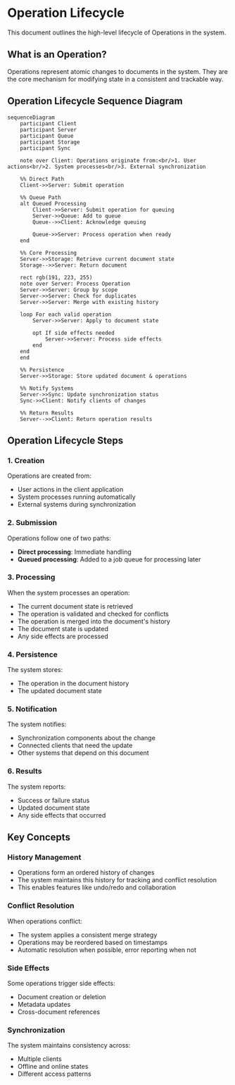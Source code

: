 # Operation Lifecycle

This document outlines the high-level lifecycle of Operations in the system.

## What is an Operation?

Operations represent atomic changes to documents in the system. They are the core mechanism for modifying state in a consistent and trackable way.

## Operation Lifecycle Sequence Diagram

```mermaid
sequenceDiagram
    participant Client
    participant Server
    participant Queue
    participant Storage
    participant Sync

    note over Client: Operations originate from:<br/>1. User actions<br/>2. System processes<br/>3. External synchronization

    %% Direct Path
    Client->>Server: Submit operation

    %% Queue Path
    alt Queued Processing
        Client->>Server: Submit operation for queuing
        Server->>Queue: Add to queue
        Queue-->>Client: Acknowledge queuing

        Queue->>Server: Process operation when ready
    end

    %% Core Processing
    Server->>Storage: Retrieve current document state
    Storage-->>Server: Return document

    rect rgb(191, 223, 255)
    note over Server: Process Operation
    Server->>Server: Group by scope
    Server->>Server: Check for duplicates
    Server->>Server: Merge with existing history

    loop For each valid operation
        Server->>Server: Apply to document state

        opt If side effects needed
            Server->>Server: Process side effects
        end
    end
    end

    %% Persistence
    Server->>Storage: Store updated document & operations

    %% Notify Systems
    Server->>Sync: Update synchronization status
    Sync->>Client: Notify clients of changes

    %% Return Results
    Server-->>Client: Return operation results
```

## Operation Lifecycle Steps

### 1. Creation

Operations are created from:

- User actions in the client application
- System processes running automatically
- External systems during synchronization

### 2. Submission

Operations follow one of two paths:

- **Direct processing**: Immediate handling
- **Queued processing**: Added to a job queue for processing later

### 3. Processing

When the system processes an operation:

- The current document state is retrieved
- The operation is validated and checked for conflicts
- The operation is merged into the document's history
- The document state is updated
- Any side effects are processed

### 4. Persistence

The system stores:

- The operation in the document history
- The updated document state

### 5. Notification

The system notifies:

- Synchronization components about the change
- Connected clients that need the update
- Other systems that depend on this document

### 6. Results

The system reports:

- Success or failure status
- Updated document state
- Any side effects that occurred

## Key Concepts

### History Management

- Operations form an ordered history of changes
- The system maintains this history for tracking and conflict resolution
- This enables features like undo/redo and collaboration

### Conflict Resolution

When operations conflict:

- The system applies a consistent merge strategy
- Operations may be reordered based on timestamps
- Automatic resolution when possible, error reporting when not

### Side Effects

Some operations trigger side effects:

- Document creation or deletion
- Metadata updates
- Cross-document references

### Synchronization

The system maintains consistency across:

- Multiple clients
- Offline and online states
- Different access patterns
